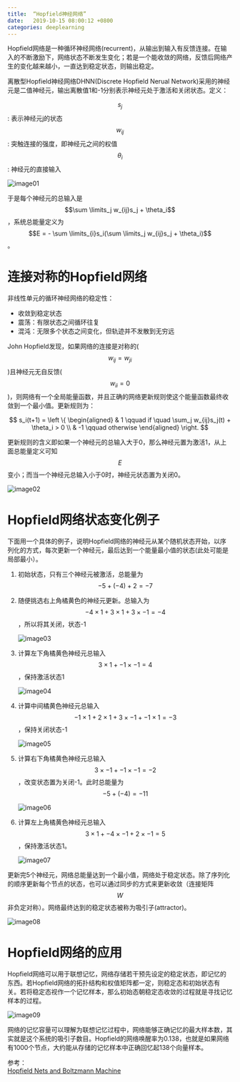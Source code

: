 ```yaml
---
title:  “Hopfield神经网络”
date:   2019-10-15 08:00:12 +0800
categories: deeplearning
---
```


Hopfield网络是一种循环神经网络(recurrent)，从输出到输入有反馈连接。在输入的不断激励下，网络状态不断发生变化；若是一个能收敛的网络，反馈后网络产生的变化越来越小，一直达到稳定状态，则输出稳定。


离散型Hopfield神经网络DHNN(Discrete Hopfield Nerual Network)采用的神经元是二值神经元，输出离散值1和-1分别表示神经元处于激活和关闭状态。定义：

$$s_j$$: 表示神经元j的状态  
$$w_{ij}$$: 突触连接的强度，即神经元之间的权值   
$$\theta_i$$: 神经元的直接输入

![image01]({{site.baseurl}}/image/20191015/hopfield.png)

于是每个神经元的总输入是$$\sum \limits_j w_{ij}s_j + \theta_i$$，系统总能量定义为$$E = - \sum \limits_{i}s_i(\sum \limits_j w_{ij}s_j + \theta_i)$$。

# 连接对称的Hopfield网络

非线性单元的循环神经网络的稳定性：
- 收敛到稳定状态
- 震荡：有限状态之间循环往复
- 混沌：无限多个状态之间变化，但轨迹并不发散到无穷远

John Hopfield发现，如果网络的连接是对称的($$w_{ij} = w_{ji}$$)且神经元无自反馈($$w_{ii}=0$$)，则网络有一个全局能量函数，并且正确的网络更新规则使这个能量函数最终收敛到一个最小值。更新规则为：

$$
s_i(t+1) = \left \{
    \begin{aligned}
    & 1  \qquad if \quad \sum_j w_{ij}s_j(t) + \theta_i > 0 \\
    & -1 \qquad otherwise 
    \end{aligned}
\right.
$$

更新规则的含义即如果一个神经元的总输入大于0，那么神经元置为激活1，从上面总能量定义可知$$E$$变小；而当一个神经元总输入小于0时，神经元状态置为关闭0。

![image02]({{site.baseurl}}/image/20191015/symmetric_hopfield.png)

# Hopfield网络状态变化例子

下面用一个具体的例子，说明Hopfield网络的神经元从某个随机状态开始，以序列化的方式，每次更新一个神经元，最后达到一个能量最小值的状态(此处可能是局部最小）。

1. 初始状态，只有三个神经元被激活，总能量为$$-5 + (-4) + 2 = -7$$

2. 随便挑选右上角橘黄色的神经元更新。总输入为$$-4 \times 1 + 3 \times 1 + 3 \times -1 = -4$$，所以将其关闭，状态-1

    ![image03]({{site.baseurl}}/image/20191015/state1.png)

3. 计算左下角橘黄色神经元总输入$$3 \times 1 + -1 \times -1 = 4$$，保持激活状态1

    ![image04]({{site.baseurl}}/image/20191015/state2.png)

4. 计算中间橘黄色神经元总输入$$-1 \times 1 + 2 \times 1 + 3 \times -1 + -1 \times 1 = -3$$，保持关闭状态-1

    ![image05]({{site.baseurl}}/image/20191015/state3.png)

5. 计算右下角橘黄色神经元总输入$$3 \times -1 + -1 \times -1 = -2$$，改变状态置为关闭-1。此时总能量为$$-5 + (-4) = -11$$

    ![image06]({{site.baseurl}}/image/20191015/state4.png)

5. 计算左上角橘黄色神经元总输入$$3 \times 1 + -4 \times -1 + 2 \times -1= 5$$，保持激活状态1。

    ![image07]({{site.baseurl}}/image/20191015/state5.png)

更新完5个神经元，网络总能量达到一个最小值，网络处于稳定状态。除了序列化的顺序更新每个节点的状态，也可以通过同步的方式来更新收敛（连接矩阵$$W$$非负定对称）。网络最终达到的稳定状态被称为吸引子(attractor)。

![image08]({{site.baseurl}}/image/20191015/state6.png)

# Hopfield网络的应用

Hopfield网络可以用于联想记忆，网络存储若干预先设定的稳定状态，即记忆的东西。若Hopfield网络的拓扑结构和权值矩阵都一定，则稳定态和初始状态有关。若将稳定态视作一个记忆样本，那么初始态朝稳定态收敛的过程就是寻找记忆样本的过程。

![image09]({{site.baseurl}}/image/20191015/application.png)

网络的记忆容量可以理解为联想记忆过程中，网络能够正确记忆的最大样本数，其实就是这个系统的吸引子数目。Hopfield的网络唤醒率为0.138，也就是如果网络有1000个节点，大约能从存储的记忆样本中正确回忆起138个向量样本。

参考：  
[Hopfield Nets and Boltzmann Machine](https://wenku.baidu.com/view/3d16db8364ce0508763231126edb6f1aff0071f5.html)
